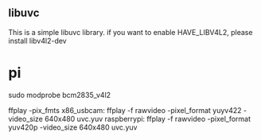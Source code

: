 ## libuvc
This is a simple libuvc library.
if you want to enable HAVE_LIBV4L2, please install libv4l2-dev

# pi
sudo modprobe bcm2835_v4l2

ffplay -pix_fmts
x86_usbcam:
ffplay -f rawvideo -pixel_format yuyv422 -video_size 640x480 uvc.yuv
raspberrypi:
ffplay -f rawvideo -pixel_format yuv420p -video_size 640x480 uvc.yuv
